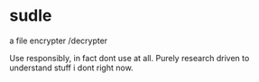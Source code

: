 # sudle
a file encrypter /decrypter

Use responsibly, in fact dont use at all. Purely research driven to understand stuff i dont right now.
